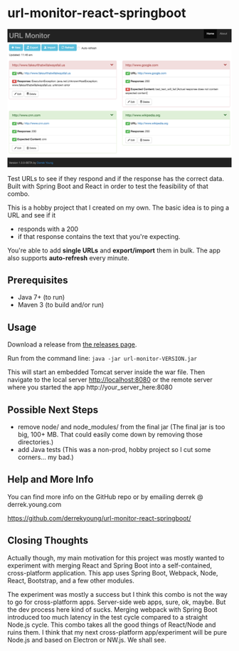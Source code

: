 # url-monitor-react-springboot
![Alt text](/src/main/resources/static/images/screenshot-url-monitor-main-page.png?raw=true "Sreenshot of main page")

Test URLs to see if they respond and if the response has the correct data. Built with Spring Boot and React in order to test the feasibility of that combo.

This is a hobby project that I created on my own. The basic idea is to ping a URL and see if it 

* responds with a 200
* if that response contains the text that you're expecting.

You're able to add **single URLs** and **export/import** them in bulk. The app also supports **auto-refresh** every minute.

## Prerequisites
* Java 7+ (to run)
* Maven 3 (to build and/or run)

## Usage
Download a release from [the releases page](https://github.com/derrekyoung/url-monitor-react-springboot/releases/latest/).

Run from the command line: `java -jar url-monitor-VERSION.jar`

This will start an embedded Tomcat server inside the war file. Then navigate to the local server [http://localhost:8080](http://localhost:8080) or the remote server where you started the app http://your_server_here:8080

## Possible Next Steps

* remove node/ and node_modules/ from the final jar (The final jar is too big, 100+ MB. That could easily come down by removing those directories.)
* add Java tests (This was a non-prod, hobby project so I cut some corners... my bad.)

## Help and More Info
You can find more info on the GitHub repo or by emailing derrek @ derrek.young.com

https://github.com/derrekyoung/url-monitor-react-springboot/

## Closing Thoughts
Actually though, my main motivation for this project was mostly wanted to experiment with merging React and Spring Boot into a self-contained, cross-platform application. This app uses Spring Boot, Webpack, Node, React, Bootstrap, and a few other modules.

The experiment was mostly a success but I think this combo is not the way to go for cross-platform apps. Server-side web apps, sure, ok, maybe. But the dev process here kind of sucks. Merging webpack with Spring Boot introduced too much latency in the test cycle compared to a straight Node.js cycle. This combo takes all the good things of React/Node and ruins them. I think that my next cross-platform app/experiment will be pure Node.js and based on Electron or NW.js. We shall see.
